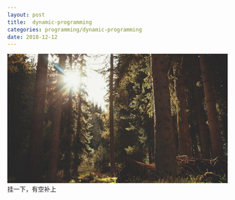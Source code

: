 ```yaml
---
layout: post
title:  dynamic-programming 
categories: programming/dynamic-programming 
date: 2018-12-12
---
```

<img src="/images/fulls/02.jpg" class="fit image"> 
挂一下，有空补上
